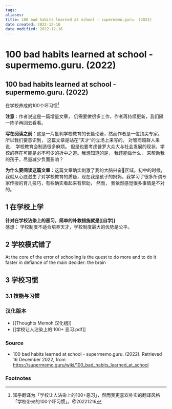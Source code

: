 ```yaml
---
tags: 
aliases:
title: 100 bad habits learned at school - supermemo.guru. (2022)
date created: 2022-12-16
date modified: 2022-12-16
---
```


# 100 bad habits learned at school - supermemo.guru. (2022)

## 100 bad habits learned at school - supermemo.guru. (2022)

在学校养成的100个坏习惯[^1]

**注意**：作者说这是一篇增量文章， 仍需要做很多工作，作者再持续更新，我们隔一阵子再回去看看。

**写在阅读之前**：这是一片批判学校教育的长篇论著，然而作者是一位顶尖专家。 所以我们要意识到， 这篇文章是站在”天才“的立场上来写的。 对智商超群人来说， 学校教育会制造很多麻烦。 但是也要考虑普罗大众大与社会发展的现状，学校的存在可能是必不可少的折中之道。我想知道的是， 我还能做什么， 来帮助我的孩子，尽量减少负面影响？

**为什么要阅读这篇文章**：这篇文章确实刺激了我的大脑兴奋🧠区域。初中的时候，我就从心底滋生了对学校教育的质疑，现在我是孩子的妈妈，我学习了很多所谓专家传授的育儿技巧，有些确实看起来有帮助， 然而， 我依然感觉很多事情是不对的。

## 1 在学校上学

**针对在学校沾染上的恶习，简单的补救措施就是[[自学]]**  
感想： 学校制度不适合培养天才，学校制度最大的优势是公平。

## 2 学校模式错了

At the core of the error of schooling is the quest to do more and to do it faster in defiance of the main decider: the brain


## 3 学校习惯

### 3.1 技能与习惯





### 汉化版本

- [[Thoughts Memoh 汉化组]]
- [[学校让人沾染上的 100+ 恶习.pdf]]

### Source

- 100 bad habits learned at school - supermemo.guru. (2022). Retrieved 16 December 2022, from https://supermemo.guru/wiki/100_bad_habits_learned_at_school

### Footnotes

[^1]: 知乎翻译为「学校让人沾染上的100+恶习」，然而我更喜欢朴实的翻译风格「学校带来的100个坏习惯」。@20221216
